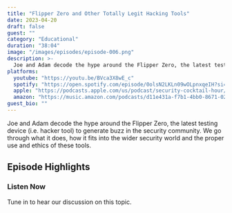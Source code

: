 ```yaml
---
title: "Flipper Zero and Other Totally Legit Hacking Tools"
date: 2023-04-20
draft: false
guest: ""
category: "Educational"
duration: "38:04"
image: "/images/episodes/episode-006.png"
description: >-
  Joe and Adam decode the hype around the Flipper Zero, the latest testing device (i.e. hacker tool) to generate buzz in the security community. We go through what it does, how it fits into the wider security world and the proper use and ethics of these tools.
platforms:
  youtube: "https://youtu.be/BVca3X8wE_c"
  spotify: "https://open.spotify.com/episode/0olsN2LKLn09wOLpnxqeIH?si=ea00fe99013b48ca"
  apple: "https://podcasts.apple.com/us/podcast/security-cocktail-hour/id1679376200?i=1000609957037"
  amazon: "https://music.amazon.com/podcasts/d11e431a-f7b1-4bb0-8671-024afce9ade6/security-cocktail-hour"
guest_bio: ""
---
```


Joe and Adam decode the hype around the Flipper Zero, the latest testing device (i.e. hacker tool) to generate buzz in the security community. We go through what it does, how it fits into the wider security world and the proper use and ethics of these tools.

## Episode Highlights

### Listen Now

Tune in to hear our discussion on this topic.
